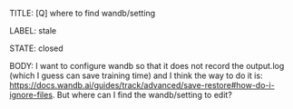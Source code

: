 TITLE:
[Q] where to find wandb/setting

LABEL:
stale

STATE:
closed

BODY:
I want to configure wandb so that it does not record the output.log (which I guess can save training time) and I think the way to do it is: https://docs.wandb.ai/guides/track/advanced/save-restore#how-do-i-ignore-files. But where can I find the wandb/setting to edit?

